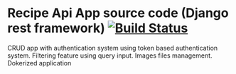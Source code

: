 # Recipe Api App source code (Django rest framework) [![Build Status](https://travis-ci.com/clintonmdev/BackendWS-Recipe.svg?branch=main)](https://travis-ci.com/clintonmdev/BackendWS-Recipe)
CRUD app with authentication system using token based authentication system.
Filtering feature using query input.
Images files management.
Dokerized application


